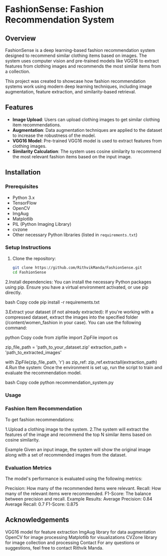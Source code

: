 # FashionSense: Fashion Recommendation System

## Overview
FashionSense is a deep learning-based fashion recommendation system designed to recommend similar clothing items based on images. The system uses computer vision and pre-trained models like VGG16 to extract features from clothing images and recommends the most similar items from a collection.

This project was created to showcase how fashion recommendation systems work using modern deep learning techniques, including image augmentation, feature extraction, and similarity-based retrieval.

## Features
- **Image Upload**: Users can upload clothing images to get similar clothing item recommendations.
- **Augmentation**: Data augmentation techniques are applied to the dataset to increase the robustness of the model.
- **VGG16 Model**: Pre-trained VGG16 model is used to extract features from clothing images.
- **Similarity Calculation**: The system uses cosine similarity to recommend the most relevant fashion items based on the input image.

## Installation

### Prerequisites
- Python 3.x
- TensorFlow
- OpenCV
- ImgAug
- Matplotlib
- PIL (Python Imaging Library)
- cvzone
- Other necessary Python libraries (listed in `requirements.txt`)

### Setup Instructions

1. Clone the repository:
   ```bash
   git clone https://github.com/RithvikManda/FashionSense.git
   cd FashionSense
2.Install dependencies: You can install the necessary Python packages using pip. Ensure you have a virtual environment activated, or use pip directly.

bash
Copy code
pip install -r requirements.txt


3.Extract your dataset (if not already extracted): If you're working with a compressed dataset, extract the images into the specified folder (/content/women_fashion in your case). You can use the following command:

python
Copy code
from zipfile import ZipFile
import os

zip_file_path = 'path_to_your_dataset.zip'
extraction_path = 'path_to_extracted_images'

with ZipFile(zip_file_path, 'r') as zip_ref:
    zip_ref.extractall(extraction_path)
4.Run the system: Once the environment is set up, run the script to train and evaluate the recommendation model.

bash
Copy code
python recommendation_system.py

### Usage
### Fashion Item Recommendation
To get fashion recommendations:

1.Upload a clothing image to the system.
2.The system will extract the features of the image and recommend the top N similar items based on cosine similarity.

Example
Given an input image, the system will show the original image along with a set of recommended images from the dataset.

### Evaluation Metrics
The model's performance is evaluated using the following metrics:

Precision: How many of the recommended items were relevant.
Recall: How many of the relevant items were recommended.
F1-Score: The balance between precision and recall.
Example Results:
Average Precision: 0.84
Average Recall: 0.7
F1-Score: 0.875

## Acknowledgements
VGG16 model for feature extraction
ImgAug library for data augmentation
OpenCV for image processing
Matplotlib for visualizations
CVZone library for image collection and processing
Contact
For any questions or suggestions, feel free to contact Rithvik Manda.


